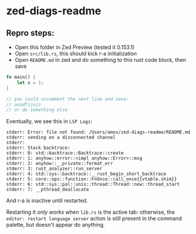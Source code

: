 # zed-diags-readme

## Repro steps:

  * Open this folder in Zed Preview (tested it 0.153.1)
  * Open `src/lib.rs`, this should kick r-a initialization
  * Open `README.md` in zed and do something to this rust code block, then save

```rust
fn main() {
    let x = 1;
}

// you could uncomment the next line and save:
// asodfijois
// or do something else
```

Eventually, we see this in `LSP Logs`:

```
stderr: Error: file not found: /Users/amos/zed-diags-readme/README.md
stderr: sending on a disconnected channel
stderr:
stderr: Stack backtrace:
stderr: 0: std::backtrace::Backtrace::create
stderr: 1: anyhow::error::<impl anyhow::Error>::msg
stderr: 2: anyhow::__private::format_err
stderr: 3: rust_analyzer::run_server
stderr: 4: std::sys::backtrace::__rust_begin_short_backtrace
stderr: 5: core::ops::function::FnOnce::call_once{{vtable.shim}}
stderr: 6: std::sys::pal::unix::thread::Thread::new::thread_start
stderr: 7: __pthread_deallocate
```

And r-a is inactive until restarted.

Restarting it _only works_ when `lib.rs` is the active tab:
otherwise, the `editor: restart language server` action
is still present in the command palette, but doesn't
appear do anything.

